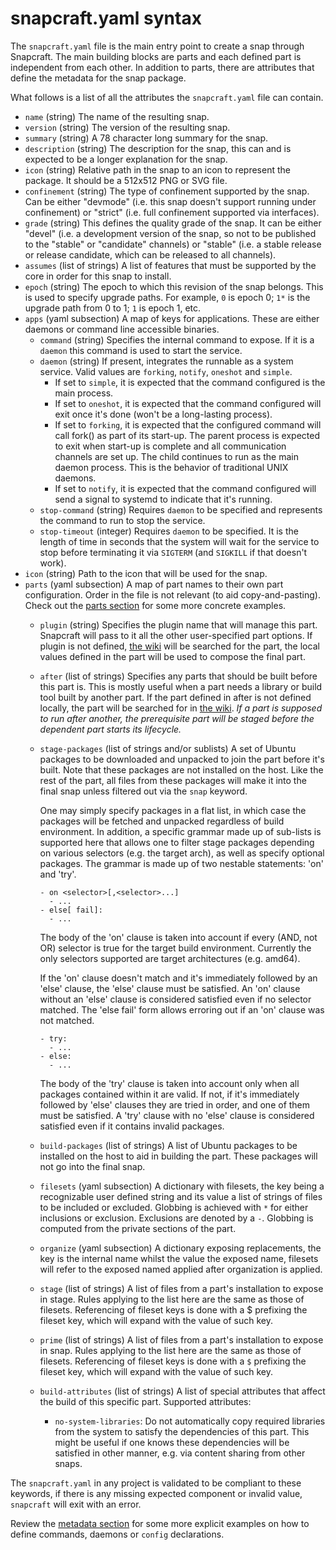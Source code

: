 # snapcraft.yaml syntax

The `snapcraft.yaml` file is the main entry point to create a snap through
Snapcraft. The main building blocks are parts and each defined part is
independent from each other. In addition to parts, there are attributes
that define the metadata for the snap package.

What follows is a list of all the attributes the `snapcraft.yaml` file can
contain.

* `name` (string)
  The name of the resulting snap.
* `version` (string)
  The version of the resulting snap.
* `summary` (string)
  A 78 character long summary for the snap.
* `description` (string)
  The description for the snap, this can and is expected to be a longer
  explanation for the snap.
* `icon` (string)
  Relative path in the snap to an icon to represent the package. It should
  be a 512x512 PNG or SVG file.
* `confinement` (string)
  The type of confinement supported by the snap. Can be either "devmode" (i.e.
  this snap doesn't support running under confinement) or "strict" (i.e. full
  confinement supported via interfaces).
* `grade` (string)
  This defines the quality grade of the snap. It can be either "devel" (i.e.
  a development version of the snap, so not to be published to the "stable" or
  "candidate" channels) or "stable" (i.e. a stable release or release
  candidate, which can be released to all channels).
* `assumes` (list of strings)
  A list of features that must be supported by the core in order for this snap
  to install.
* `epoch` (string)
  The epoch to which this revision of the snap belongs. This is used to specify
  upgrade paths. For example, `0` is epoch 0; `1*` is the upgrade path from 0 to
  1; `1` is epoch 1, etc.
* `apps` (yaml subsection)
  A map of keys for applications. These are either daemons or command line
  accessible binaries.
    * `command` (string)
      Specifies the internal command to expose. If it is a `daemon` this
      command is used to start the service.
    * `daemon` (string)
      If present, integrates the runnable as a system service. Valid values are
      `forking`, `notify`, `oneshot` and `simple`.
        - If set to `simple`, it is expected that the command configured is the
          main process.
        - If set to `oneshot`, it is expected that the command configured will
          exit once it's done (won't be a long-lasting process).
        - If set to `forking`, it is expected that the configured command will
          call fork() as part of its start-up. The parent process is expected
          to exit when start-up is complete and all communication channels are
          set up. The child continues to run as the main daemon process. This
          is the behavior of traditional UNIX daemons.
        - If set to `notify`, it is expected that the command configured will
          send a signal to systemd to indicate that it's running.
    * `stop-command` (string)
      Requires `daemon` to be specified and represents the command to run to
      stop the service.
    * `stop-timeout` (integer)
      Requires `daemon` to be specified. It is the length of time in seconds
      that the system will wait for the service to stop before terminating it
      via `SIGTERM` (and `SIGKILL` if that doesn't work).
* `icon` (string)
  Path to the icon that will be used for the snap.
* `parts` (yaml subsection)
  A map of part names to their own part configuration. Order in the file is
  not relevant (to aid copy-and-pasting). Check out the
  [parts section](snapcraft-parts.md) for some more concrete examples.
    * `plugin` (string)
      Specifies the plugin name that will manage this part. Snapcraft will pass
      to it all the other user-specified part options. If plugin is not
      defined, [the wiki](https://wiki.ubuntu.com/Snappy/Parts) will be
      searched for the part, the local values defined in the part will be used
      to compose the final part.
    * `after` (list of strings)
      Specifies any parts that should be built before this part is. This is
      mostly useful when a part needs a library or build tool built by another
      part. If the part defined in after is not defined locally, the part will
      be searched for in [the wiki](https://wiki.ubuntu.com/Snappy/Parts).
      *If a part is supposed to run after another, the prerequisite part will
      be staged before the dependent part starts its lifecycle.*
    * `stage-packages` (list of strings and/or sublists)
      A set of Ubuntu packages to be downloaded and unpacked to join the part
      before it's built. Note that these packages are not installed on the host.
      Like the rest of the part, all files from these packages will make it into
      the final snap unless filtered out via the `snap` keyword.

      One may simply specify packages in a flat list, in which case the packages
      will be fetched and unpacked regardless of build environment. In addition,
      a specific grammar made up of sub-lists is supported here that allows one
      to filter stage packages depending on various selectors (e.g. the target
      arch), as well as specify optional packages. The grammar is made up of two
      nestable statements: 'on' and 'try'.

          - on <selector>[,<selector>...]
            - ...
          - else[ fail]:
            - ...

      The body of the 'on' clause is taken into account if every (AND, not OR)
      selector is true for the target build environment. Currently the only
      selectors supported are target architectures (e.g. amd64).

      If the 'on' clause doesn't match and it's immediately followed by an
      'else' clause, the 'else' clause must be satisfied. An 'on' clause without
      an 'else' clause is considered satisfied even if no selector matched. The
      'else fail' form allows erroring out if an 'on' clause was not matched.

          - try:
            - ...
          - else:
            - ...

      The body of the 'try' clause is taken into account only when all packages
      contained within it are valid. If not, if it's immediately followed by
      'else' clauses they are tried in order, and one of them must be satisfied.
      A 'try' clause with no 'else' clause is considered satisfied even if it
      contains invalid packages.
    * `build-packages` (list of strings)
      A list of Ubuntu packages to be installed on the host to aid in building
      the part. These packages will not go into the final snap.
    * `filesets` (yaml subsection)
      A dictionary with filesets, the key being a recognizable user defined
      string and its value a list of strings of files to be included or
      excluded. Globbing is achieved with `*` for either inclusions or
      exclusion. Exclusions are denoted by a `-`. Globbing is computed from
      the private sections of the part.
    * `organize` (yaml subsection)
      A dictionary exposing replacements, the key is the internal name whilst
      the value the exposed name, filesets will refer to the exposed named
      applied after organization is applied.
    * `stage` (list of strings)
      A list of files from a part's installation to expose in stage. Rules
      applying to the list here are the same as those of filesets. Referencing
      of fileset keys is done with a $ prefixing the fileset key, which will
      expand with the value of such key.
    * `prime` (list of strings)
      A list of files from a part's installation to expose in snap. Rules
      applying to the list here are the same as those of filesets. Referencing
      of fileset keys is done with a `$` prefixing the fileset key, which will
      expand with the value of such key.
    * `build-attributes` (list of strings)
      A list of special attributes that affect the build of this specific part.
      Supported attributes:

        - `no-system-libraries`:
          Do not automatically copy required libraries from the system to
          satisfy the dependencies of this part. This might be useful if one
          knows these dependencies will be satisfied in other manner, e.g. via
          content sharing from other snaps.

The `snapcraft.yaml` in any project is validated to be compliant to these
keywords, if there is any missing expected component or invalid value,
`snapcraft` will exit with an error.

Review the [metadata section](metadata.md) for some more explicit examples on
how to define commands, daemons or `config` declarations.

